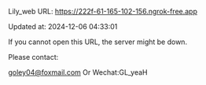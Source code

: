 Lily_web URL: https://222f-61-165-102-156.ngrok-free.app

Updated at: 2024-12-06 04:33:01

If you cannot open this URL, the server might be down.

Please contact: 

goley04@foxmail.com Or Wechat:GL_yeaH